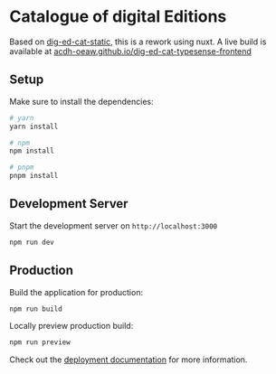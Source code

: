 # Catalogue of digital Editions 

Based on [dig-ed-cat-static](https://github.com/csae8092/dig-ed-cat-static), this is a rework using nuxt. A live build is available at [acdh-oeaw.github.io/dig-ed-cat-typesense-frontend](https://acdh-oeaw.github.io/dig-ed-cat-typesense-frontend)
## Setup

Make sure to install the dependencies:

```bash
# yarn
yarn install

# npm
npm install

# pnpm
pnpm install
```

## Development Server

Start the development server on `http://localhost:3000`

```bash
npm run dev
```

## Production

Build the application for production:

```bash
npm run build
```

Locally preview production build:

```bash
npm run preview
```

Check out the [deployment documentation](https://nuxt.com/docs/getting-started/deployment) for more information.
